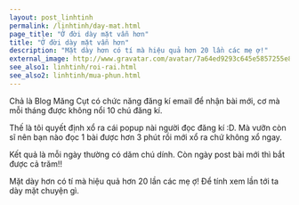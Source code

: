 ```yaml
---
layout: post_linhtinh
permalink: /linhtinh/day-mat.html
page_title: "Ở đời dày mặt vẫn hơn"
title: "Ở đời dày mặt vẫn hơn"
description: "Mặt dày hơn có tí mà hiệu quả hơn 20 lần các mẹ ợ!"
external_image: http://www.gravatar.com/avatar/7a64ed9293c645e5857255e8f2320a8d?s=292
see_also1: linhtinh/roi-rai.html
see_also2: linhtinh/mua-phun.html
---
```


Chả là Blog Măng Cụt có chức năng đăng kí email để nhận bài mới, cơ mà mỗi tháng được không nổi 10 chú đăng kí.

Thế là tôi quyết định xổ ra cái popup nài người đọc đăng kí :D. Mà vưỡn còn sĩ nên bạn nào đọc 1 bài được hơn 3 phút rồi mới xổ ra chứ không xổ ngay.

Kết quả là mỗi ngày thường có dăm chú dính. Còn ngày post bài mới thì bắt được cả trăm!!

Mặt dày hơn có tí mà hiệu quả hơn 20 lần các mẹ ợ! Để tính xem lần tới ta dày mặt chuyện gì.